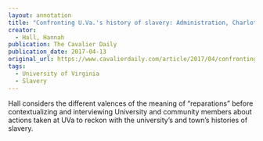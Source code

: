 ```yaml
---
layout: annotation
title: "Confronting U.Va.'s history of slavery: Administration, Charlottesville community consider reparations"
creator:
  - Hall, Hannah
publication: The Cavalier Daily
publication_date: 2017-04-13
original_url: https://www.cavalierdaily.com/article/2017/04/confronting-uvas-history-of-slavery
tags:
  - University of Virginia
  - Slavery
---
```

Hall considers the different valences of the meaning of “reparations” before contextualizing and interviewing University and community members about actions taken at UVa to reckon with the university’s and town’s histories of slavery.
